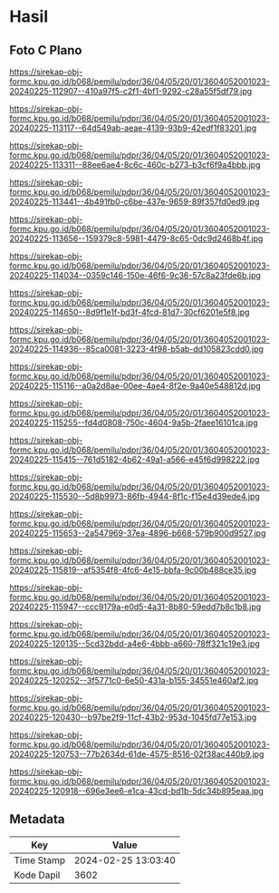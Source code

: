 # Hasil

## Foto C Plano

https://sirekap-obj-formc.kpu.go.id/b068/pemilu/pdpr/36/04/05/20/01/3604052001023-20240225-112907--410a97f5-c2f1-4bf1-9292-c28a55f5df79.jpg

https://sirekap-obj-formc.kpu.go.id/b068/pemilu/pdpr/36/04/05/20/01/3604052001023-20240225-113117--64d549ab-aeae-4139-93b9-42edf1f83201.jpg

https://sirekap-obj-formc.kpu.go.id/b068/pemilu/pdpr/36/04/05/20/01/3604052001023-20240225-113311--88ee6ae4-8c6c-460c-b273-b3cf6f9a4bbb.jpg

https://sirekap-obj-formc.kpu.go.id/b068/pemilu/pdpr/36/04/05/20/01/3604052001023-20240225-113441--4b491fb0-c6be-437e-9659-89f357fd0ed9.jpg

https://sirekap-obj-formc.kpu.go.id/b068/pemilu/pdpr/36/04/05/20/01/3604052001023-20240225-113656--159379c8-5981-4479-8c65-0dc9d2468b4f.jpg

https://sirekap-obj-formc.kpu.go.id/b068/pemilu/pdpr/36/04/05/20/01/3604052001023-20240225-114034--0359c146-150e-46f6-9c36-57c8a23fde6b.jpg

https://sirekap-obj-formc.kpu.go.id/b068/pemilu/pdpr/36/04/05/20/01/3604052001023-20240225-114650--8d9f1e1f-bd3f-4fcd-81d7-30cf6201e5f8.jpg

https://sirekap-obj-formc.kpu.go.id/b068/pemilu/pdpr/36/04/05/20/01/3604052001023-20240225-114936--85ca0081-3223-4f98-b5ab-dd105823cdd0.jpg

https://sirekap-obj-formc.kpu.go.id/b068/pemilu/pdpr/36/04/05/20/01/3604052001023-20240225-115116--a0a2d8ae-00ee-4ae4-8f2e-9a40e548812d.jpg

https://sirekap-obj-formc.kpu.go.id/b068/pemilu/pdpr/36/04/05/20/01/3604052001023-20240225-115255--fd4d0808-750c-4604-9a5b-2faee16101ca.jpg

https://sirekap-obj-formc.kpu.go.id/b068/pemilu/pdpr/36/04/05/20/01/3604052001023-20240225-115415--761d5182-4b62-49a1-a566-e45f6d998222.jpg

https://sirekap-obj-formc.kpu.go.id/b068/pemilu/pdpr/36/04/05/20/01/3604052001023-20240225-115530--5d8b9973-86fb-4944-8f1c-f15e4d39ede4.jpg

https://sirekap-obj-formc.kpu.go.id/b068/pemilu/pdpr/36/04/05/20/01/3604052001023-20240225-115653--2a547969-37ea-4896-b668-579b900d9527.jpg

https://sirekap-obj-formc.kpu.go.id/b068/pemilu/pdpr/36/04/05/20/01/3604052001023-20240225-115819--af5354f8-4fc6-4e15-bbfa-9c00b488ce35.jpg

https://sirekap-obj-formc.kpu.go.id/b068/pemilu/pdpr/36/04/05/20/01/3604052001023-20240225-115947--ccc9179a-e0d5-4a31-8b80-59edd7b8c1b8.jpg

https://sirekap-obj-formc.kpu.go.id/b068/pemilu/pdpr/36/04/05/20/01/3604052001023-20240225-120135--5cd32bdd-a4e6-4bbb-a660-78ff321c19e3.jpg

https://sirekap-obj-formc.kpu.go.id/b068/pemilu/pdpr/36/04/05/20/01/3604052001023-20240225-120252--3f5771c0-6e50-431a-b155-34551e460af2.jpg

https://sirekap-obj-formc.kpu.go.id/b068/pemilu/pdpr/36/04/05/20/01/3604052001023-20240225-120430--b97be2f9-11cf-43b2-953d-1045fd77e153.jpg

https://sirekap-obj-formc.kpu.go.id/b068/pemilu/pdpr/36/04/05/20/01/3604052001023-20240225-120753--77b2634d-61de-4575-8516-02f38ac440b9.jpg

https://sirekap-obj-formc.kpu.go.id/b068/pemilu/pdpr/36/04/05/20/01/3604052001023-20240225-120918--696e3ee6-e1ca-43cd-bd1b-5dc34b895eaa.jpg


## Metadata

| Key        | Value               |
| ---------- | ------------------- |
| Time Stamp | 2024-02-25 13:03:40 |
| Kode Dapil | 3602                |



